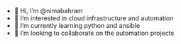 - 👋 Hi, I’m @nimabahram
- 👀 I’m interested in cloud infrastructure and automation
- 🌱 I’m currently learning python and ansible
- 💞️ I’m looking to collaborate on the automation projects
<!--- - 📫 How to reach me ...  --->

<!---
nimabahram/nimabahram is a ✨ special ✨ repository because its `README.md` (this file) appears on your GitHub profile.
You can click the Preview link to take a look at your changes.
--->

